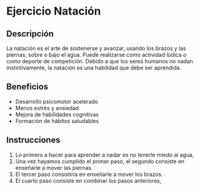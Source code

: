 # Ejercicio Natación

## Descripción
La natación es el arte de sostenerse y avanzar, usando los brazos y las piernas, sobre o bajo el agua. Puede realizarse como actividad lúdica o como deporte de competición. Debido a que los seres humanos no nadan instintivamente, la natación es una habilidad que debe ser aprendida.

## Beneficios
- Desarrollo psicomotor acelerado
- Menos estrés y ansiedad
- Mejora de habilidades cognitivas
- Formación de hábitos saludables

## Instrucciones
1. Lo primero a hacer para aprender a nadar es no tenerle miedo al agua, 
2. Una vez hayamos cumplido el primer paso, el segundo consiste en enseñarle a mover las piernas.
3. El tercer paso consistiría en enseñarle a mover los brazos.
4. El cuarto paso consiste en combinar los pasos anteriores,